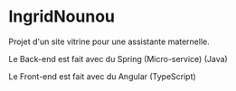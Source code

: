 # IngridNounou

Projet d'un site vitrine pour une assistante maternelle.

Le Back-end est fait avec du Spring (Micro-service) (Java)

Le Front-end est fait avec du Angular (TypeScript)
